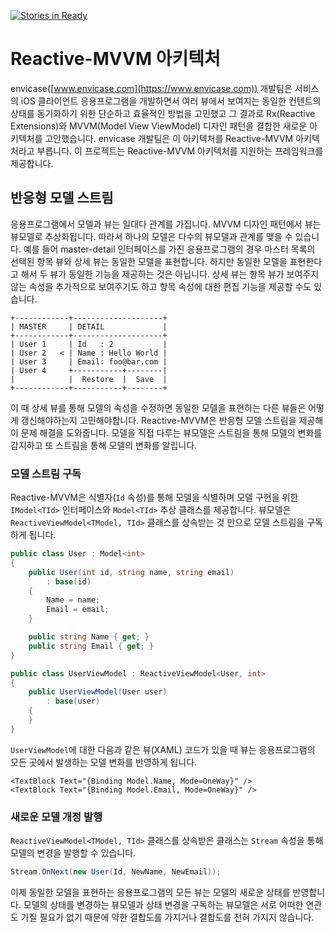 [![Stories in Ready](https://badge.waffle.io/envicase/ReactiveMvvm.png?label=ready&title=Ready)](https://waffle.io/envicase/ReactiveMvvm)
# Reactive-MVVM 아키텍처

envicase([www.envicase.com](https://www.envicase.com)) 개발팀은 서비스의 iOS 클라이언트 응용프로그램을 개발하면서 여러 뷰에서 보여지는 동일한 컨텐트의 상태를 동기화하기 위한 단순하고 효율적인 방법을 고민했고 그 결과로 Rx(Reactive Extensions)와 MVVM(Model View ViewModel) 디자인 패턴을 결합한 새로운 아키텍처를 고안했습니다. envicase 개발팀은 이 아키텍처를 Reactive-MVVM 아키텍처라고 부릅니다. 이 프로젝트는 Reactive-MVVM 아키텍처를 지원하는 프레임워크를 제공합니다.

## 반응형 모델 스트림

응용프로그램에서 모델과 뷰는 일대다 관계를 가집니다. MVVM 디자인 패턴에서 뷰는 뷰모델로 추상화됩니다. 따라서 하나의 모델은 다수의 뷰모델과 관계를 맺을 수 있습니다. 예를 들어 master-detail 인터페이스를 가진 응용프로그램의 경우 마스터 목록의 선택된 항목 뷰와 상세 뷰는 동일한 모델을 표현합니다. 하지만 동일한 모델을 표현한다고 해서 두 뷰가 동일한 기능을 제공하는 것은 아닙니다. 상세 뷰는 항목 뷰가 보여주지 않는 속성을 추가적으로 보여주기도 하고 항목 속성에 대한 편집 기능을 제공할 수도 있습니다.

```text
+------------+--------------------+
| MASTER     | DETAIL             |
+------------+--------------------+
| User 1     | Id   : 2           |
| User 2   < | Name : Hello World |
| User 3     | Email: foo@bar.com |
| User 4     +-----------+--------|
|            |  Restore  |  Save  |
+------------+-----------+--------+
```

이 때 상세 뷰를 통해 모델의 속성을 수정하면 동일한 모델을 표현하는 다른 뷰들은 어떻게 갱신해야하는지 고민해야합니다. Reactive-MVVM은 반응형 모델 스트림을 제공해 이 문제 해결을 도와줍니다. 모델을 직접 다루는 뷰모델은 스트림을 통해 모델의 변화를 감지하고 또 스트림을 통해 모델의 변화를 알립니다.

### 모델 스트림 구독

Reactive-MVVM은 식별자(`Id` 속성)를 통해 모델을 식별하며 모델 구현을 위한 `IModel<TId>` 인터페이스와 `Model<TId>` 추상 클래스를 제공합니다. 뷰모델은 `ReactiveViewModel<TModel, TId>` 클래스를 상속받는 것 만으로 모델 스트림을 구독하게 됩니다.

```csharp
public class User : Model<int>
{
    public User(int id, string name, string email)
        : base(id)
    {
        Name = name;
        Email = email;
    }

    public string Name { get; }
    public string Email { get; }
}

public class UserViewModel : ReactiveViewModel<User, int>
{
    public UserViewModel(User user)
        : base(user)
    {
    }
}
```

`UserViewModel`에 대한 다음과 같은 뷰(XAML) 코드가 있을 때 뷰는 응용프로그램의 모든 곳에서 발생하는 모델 변화를 반영하게 됩니다.

```xaml
<TextBlock Text="{Binding Model.Name, Mode=OneWay}" />
<TextBlock Text="{Binding Model.Email, Mode=OneWay}" />
```

### 새로운 모델 개정 발행

`ReactiveViewModel<TModel, TId>` 클래스를 상속받은 클래스는 `Stream` 속성을 통해 모델의 변경을 발행할 수 있습니다.

```csharp
Stream.OnNext(new User(Id, NewName, NewEmail));
```

이제 동일한 모델을 표현하는 응용프로그램의 모든 뷰는 모델의 새로운 상태를 반영합니다. 모델의 상태를 변경하는 뷰모델과 상태 변경을 구독하는 뷰모델은 서로 어떠한 연관도 가질 필요가 없기 때문에 약한 결합도를 가지거나 결합도를 전혀 가지지 않습니다.
